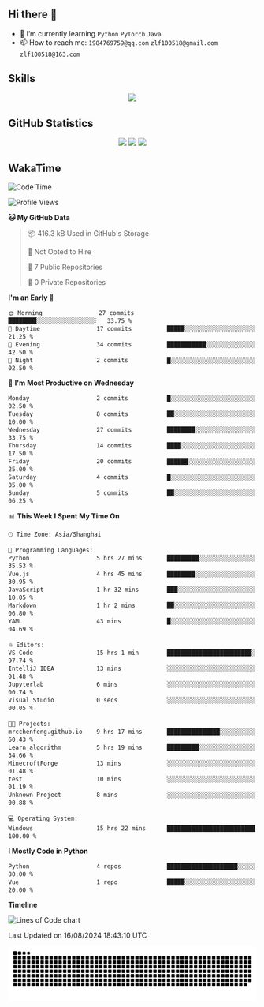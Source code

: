 ## Hi there 👋

- 🌱 I’m currently learning `Python` `PyTorch` `Java`
- 📫 How to reach me: `1984769759@qq.com` `zlf100518@gmail.com` `zlf100518@163.com`

## Skills
<div align="center"> <img src="https://skillicons.dev/icons?i=python,linux,git,github,html,css,js" /> </div>

## GitHub Statistics

<div align="center">
  <img src="https://github-readme-stats.vercel.app/api?username=mrcchenfeng&show_icons=true&theme=tokyonight" />
  <img src="https://github-readme-stats.vercel.app/api/top-langs/?username=mrcchenfeng&show_icons=true&theme=tokyonight" />
  <img src="https://github-readme-activity-graph.vercel.app/graph?username=mrcchenfeng&theme=xcode" />
</div>

## WakaTime

<!--START_SECTION:waka-->
![Code Time](http://img.shields.io/badge/Code%20Time-15%20hrs%2022%20mins-blue)

![Profile Views](http://img.shields.io/badge/Profile%20Views-1-blue)

**🐱 My GitHub Data** 

> 📦 416.3 kB Used in GitHub's Storage 
 > 
> 🚫 Not Opted to Hire
 > 
> 📜 7 Public Repositories 
 > 
> 🔑 0 Private Repositories 
 > 
**I'm an Early 🐤** 

```text
🌞 Morning                27 commits          ████████░░░░░░░░░░░░░░░░░   33.75 % 
🌆 Daytime                17 commits          █████░░░░░░░░░░░░░░░░░░░░   21.25 % 
🌃 Evening                34 commits          ███████████░░░░░░░░░░░░░░   42.50 % 
🌙 Night                  2 commits           █░░░░░░░░░░░░░░░░░░░░░░░░   02.50 % 
```
📅 **I'm Most Productive on Wednesday** 

```text
Monday                   2 commits           █░░░░░░░░░░░░░░░░░░░░░░░░   02.50 % 
Tuesday                  8 commits           ██░░░░░░░░░░░░░░░░░░░░░░░   10.00 % 
Wednesday                27 commits          ████████░░░░░░░░░░░░░░░░░   33.75 % 
Thursday                 14 commits          ████░░░░░░░░░░░░░░░░░░░░░   17.50 % 
Friday                   20 commits          ██████░░░░░░░░░░░░░░░░░░░   25.00 % 
Saturday                 4 commits           █░░░░░░░░░░░░░░░░░░░░░░░░   05.00 % 
Sunday                   5 commits           ██░░░░░░░░░░░░░░░░░░░░░░░   06.25 % 
```


📊 **This Week I Spent My Time On** 

```text
🕑︎ Time Zone: Asia/Shanghai

💬 Programming Languages: 
Python                   5 hrs 27 mins       █████████░░░░░░░░░░░░░░░░   35.53 % 
Vue.js                   4 hrs 45 mins       ████████░░░░░░░░░░░░░░░░░   30.95 % 
JavaScript               1 hr 32 mins        ███░░░░░░░░░░░░░░░░░░░░░░   10.05 % 
Markdown                 1 hr 2 mins         ██░░░░░░░░░░░░░░░░░░░░░░░   06.80 % 
YAML                     43 mins             █░░░░░░░░░░░░░░░░░░░░░░░░   04.69 % 

🔥 Editors: 
VS Code                  15 hrs 1 min        ████████████████████████░   97.74 % 
IntelliJ IDEA            13 mins             ░░░░░░░░░░░░░░░░░░░░░░░░░   01.48 % 
Jupyterlab               6 mins              ░░░░░░░░░░░░░░░░░░░░░░░░░   00.74 % 
Visual Studio            0 secs              ░░░░░░░░░░░░░░░░░░░░░░░░░   00.05 % 

🐱‍💻 Projects: 
mrcchenfeng.github.io    9 hrs 17 mins       ███████████████░░░░░░░░░░   60.43 % 
Learn_algorithm          5 hrs 19 mins       █████████░░░░░░░░░░░░░░░░   34.66 % 
MinecroftForge           13 mins             ░░░░░░░░░░░░░░░░░░░░░░░░░   01.48 % 
test                     10 mins             ░░░░░░░░░░░░░░░░░░░░░░░░░   01.19 % 
Unknown Project          8 mins              ░░░░░░░░░░░░░░░░░░░░░░░░░   00.88 % 

💻 Operating System: 
Windows                  15 hrs 22 mins      █████████████████████████   100.00 % 
```

**I Mostly Code in Python** 

```text
Python                   4 repos             ████████████████████░░░░░   80.00 % 
Vue                      1 repo              █████░░░░░░░░░░░░░░░░░░░░   20.00 % 
```



**Timeline**

![Lines of Code chart](https://raw.githubusercontent.com/mrcchenfeng/mrcchenfeng/main/assets/bar_graph.png)


 Last Updated on 16/08/2024 18:43:10 UTC
<!--END_SECTION:waka-->

<div align="center"><img src="./assets/github-snake-dark.svg" /></div>

